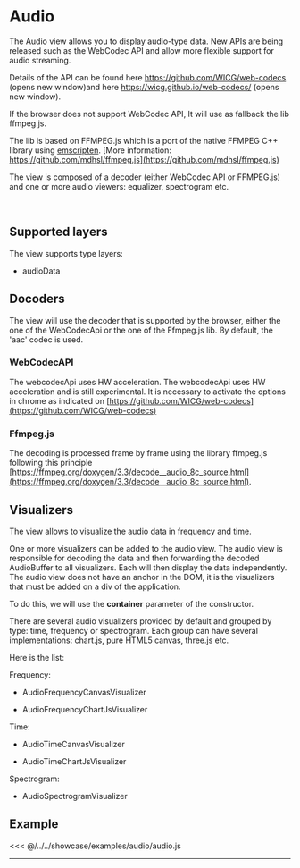 # Audio

The Audio view allows you to display audio-type data.
New APIs are being released such as the WebCodec API and allow more flexible support for audio streaming.

Details of the API can be found here https://github.com/WICG/web-codecs (opens new window)and here https://wicg.github.io/web-codecs/ (opens new window).

If the browser does not support WebCodec API, It will use as fallback the lib ffmpeg.js.

The lib is based on FFMPEG.js which is a port of the native FFMPEG C++ library using [emscripten](https://emscripten.org/).
[More information: https://github.com/mdhsl/ffmpeg.js](https://github.com/mdhsl/ffmpeg.js)

The view is composed of a decoder (either WebCodec API or FFMPEG.js) and one or more audio viewers: equalizer, spectrogram etc.

<br/>
<DocumentationLoad path="/guide/api/AudioView.html"/>

## Supported layers

The view supports type layers:
- audioData

## Docoders

The view will use the decoder that is supported by the browser, either the one of the WebCodecApi or the one of the Ffmpeg.js lib.
By default, the 'aac' codec is used. 

### WebCodecAPI

The webcodecApi uses HW acceleration. The webcodecApi uses HW acceleration and is still experimental. 
It is necessary to activate the options in chrome as indicated on [https://github.com/WICG/web-codecs](https://github.com/WICG/web-codecs)

### Ffmpeg.js

The decoding is processed frame by frame using the library ffmpeg.js following this principle
[https://ffmpeg.org/doxygen/3.3/decode__audio_8c_source.html](https://ffmpeg.org/doxygen/3.3/decode__audio_8c_source.html).

## Visualizers

The view allows to visualize the audio data in frequency and time. 

One or more visualizers can be added to the audio view. The audio view is responsible for decoding the data and then forwarding the decoded AudioBuffer to all visualizers.
Each will then display the data independently. The audio view does not have an anchor in the DOM, it is the visualizers that must be added on a div of the application.

To do this, we will use the **container** parameter of the constructor.

<DocumentationLoad path="/guide/api/AudioVisualizer.html"/>

There are several audio visualizers provided by default and grouped by type: time, frequency or spectrogram. Each group can have several implementations: chart.js, pure HTML5 canvas, three.js etc.

Here is the list:

Frequency:
- AudioFrequencyCanvasVisualizer
    <DocumentationLoad path="/guide/api/AudioFrequencyCanvasVisualizer.html"/>
  

- AudioFrequencyChartJsVisualizer
  <DocumentationLoad path="/guide/api/AudioFrequencyChartJsVisualizer.html"/>
  
Time:

- AudioTimeCanvasVisualizer
  <DocumentationLoad path="/guide/api/AudioTimeCanvasVisualizer.html"/>
  
- AudioTimeChartJsVisualizer
  <DocumentationLoad path="/guide/api/AudioTimeChartJsVisualizer.html"/>


Spectrogram:

- AudioSpectrogramVisualizer
  <DocumentationLoad path="/guide/api/AudioSpectrogramVisualizer.html"/>


## Example

<<< @/../../showcase/examples/audio/audio.js

<hr class="demo-hr"/>
<br/><br/>

<Example path="/showcase/audio.html" style="border:none;width:100%;height: 500px" />

